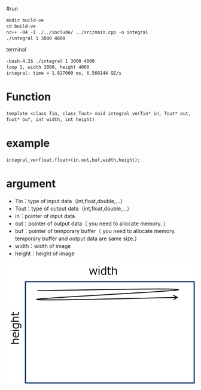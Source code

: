 #run
~~~
mkdir build-ve
cd build-ve
nc++ -O4 -I ./../include/ ../src/main.cpp -o integral
./integral 1 3000 4000
~~~


terminal
~~~
-bash-4.2$ ./integral 1 3000 4000
loop 1, width 3000, height 4000
integral: time = 1.827000 ms, 6.568144 GE/s
~~~


# Function
~~~
template <class Tin, class Tout> void integral_ve(Tin* in, Tout* out, Tout* buf, int width, int height)
~~~

# example

~~~
integral_ve<float,float>(in,out,buf,width,height);
~~~

# argument
 - Tin：type of input data（int,float,double,…）
 - Tout：type of output data（int,float,double,…）
 - in：pointer of input data
 - out：pointer of output data（ you need to allocate memory. ）
 - buf：pointer of temporary buffer（ you need to allocate memory. temporary buffer and output data are same size.）
 - width：width of image
 - height：height of image


![IMAGE](./image.png) 


